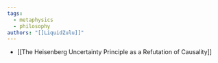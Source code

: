 ```yaml
---
tags:
  - metaphysics
  - philosophy
authors: "[[LiquidZulu]]"
---
```


- [[The Heisenberg Uncertainty Principle as a Refutation of Causality]]